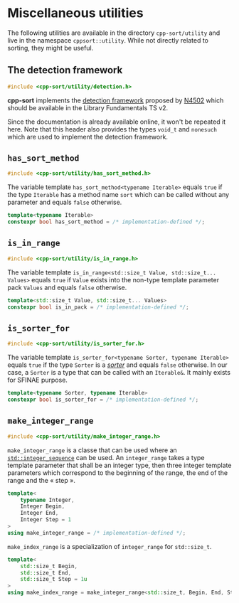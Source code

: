 Miscellaneous utilities
=======================

The following utilities are available in the directory `cpp-sort/utility`
and live in the namespace `cppsort::utility`. While not directly related
to sorting, they might be useful.

The detection framework
-----------------------

```cpp
#include <cpp-sort/utility/detection.h>
```

**cpp-sort** implements the [detection framework](http://en.cppreference.com/w/cpp/experimental/is_detected)
proposed by [N4502](http://www.open-std.org/jtc1/sc22/wg21/docs/papers/2015/n4502.pdf)
which should be available in the Library Fundamentals TS v2.

Since the documentation is already available online, it won't be repeated it
here. Note that this header also provides the types `void_t` and `nonesuch` which
are used to implement the detection framework.

`has_sort_method`
-----------------

```cpp
#include <cpp-sort/utility/has_sort_method.h>
```

The variable template `has_sort_method<typename Iterable>` equals `true` if
the type `Iterable` has a method name `sort` which can be called without any
parameter and equals `false` otherwise.

```cpp
template<typename Iterable>
constexpr bool has_sort_method = /* implementation-defined */;
```

`is_in_range`
-------------

```cpp
#include <cpp-sort/utility/is_in_range.h>
```

The variable template `is_in_range<std::size_t Value, std::size_t... Values>`
equals `true` if `Value` exists into the non-type template parameter pack
`Values` and equals `false` otherwise.

```cpp
template<std::size_t Value, std::size_t... Values>
constexpr bool is_in_pack = /* implementation-defined */;
```

`is_sorter_for`
---------------

```cpp
#include <cpp-sort/utility/is_sorter_for.h>
```

The variable template `is_sorter_for<typename Sorter, typename Iterable>`
equals `true` if the type `Sorter` is a [*sorter*](sorters.md) and equals
`false` otherwise. In our case, a `Sorter` is a type that can be called
with an `Iterable&`. It mainly exists for SFINAE purpose.

```cpp
template<typename Sorter, typename Iterable>
constexpr bool is_sorter_for = /* implementation-defined */;
```

`make_integer_range`
--------------------

```cpp
#include <cpp-sort/utility/make_integer_range.h>
```

`make_integer_range` is a classe that can be used where an [`std::integer_sequence`](http://en.cppreference.com/w/cpp/utility/integer_sequence)
can be used. An `integer_range` takes a type template parameter that shall be
an integer type, then three integer template parameters which correspond to the
beginning of the range, the end of the range and the « step ».

```cpp
template<
    typename Integer,
    Integer Begin,
    Integer End,
    Integer Step = 1
>
using make_integer_range = /* implementation-defined */;
```

`make_index_range` is a specialization of `integer_range` for `std::size_t`.

```cpp
template<
    std::size_t Begin,
    std::size_t End,
    std::size_t Step = 1u
>
using make_index_range = make_integer_range<std::size_t, Begin, End, Step>;
```
